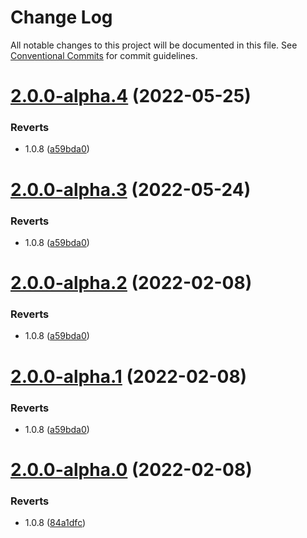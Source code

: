 # Change Log

All notable changes to this project will be documented in this file.
See [Conventional Commits](https://conventionalcommits.org) for commit guidelines.

# [2.0.0-alpha.4](https://github.com/sarakusha/novastar/compare/v1.0.5...v2.0.0-alpha.4) (2022-05-25)


### Reverts

* 1.0.8 ([a59bda0](https://github.com/sarakusha/novastar/commit/a59bda0e9acd1660280dc32ac4a0e732c4148ee4))





# [2.0.0-alpha.3](https://github.com/sarakusha/novastar/compare/v1.0.5...v2.0.0-alpha.3) (2022-05-24)


### Reverts

* 1.0.8 ([a59bda0](https://github.com/sarakusha/novastar/commit/a59bda0e9acd1660280dc32ac4a0e732c4148ee4))





# [2.0.0-alpha.2](https://github.com/sarakusha/novastar/compare/v1.0.5...v2.0.0-alpha.2) (2022-02-08)


### Reverts

* 1.0.8 ([a59bda0](https://github.com/sarakusha/novastar/commit/a59bda0e9acd1660280dc32ac4a0e732c4148ee4))





# [2.0.0-alpha.1](https://github.com/sarakusha/novastar/compare/v1.0.5...v2.0.0-alpha.1) (2022-02-08)


### Reverts

* 1.0.8 ([a59bda0](https://github.com/sarakusha/novastar/commit/a59bda0e9acd1660280dc32ac4a0e732c4148ee4))





# [2.0.0-alpha.0](https://github.com/sarakusha/novastar/compare/v1.0.5...v2.0.0-alpha.0) (2022-02-08)


### Reverts

* 1.0.8 ([84a1dfc](https://github.com/sarakusha/novastar/commit/84a1dfce8ecc4ca1b642c620d2c15046586009f5))
